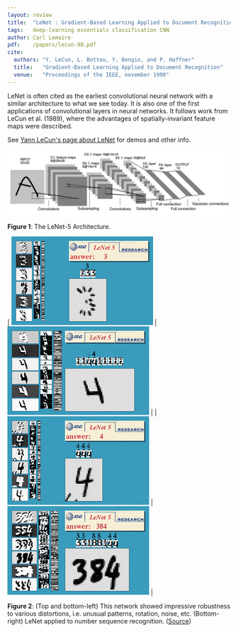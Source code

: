 ```yaml
---
layout: review
title:  "LeNet : Gradient-Based Learning Applied to Document Recognition"
tags:   deep-learning essentials classification CNN
author: Carl Lemaire
pdf:    /papers/lecun-98.pdf
cite:
  authors: "Y. LeCun, L. Bottou, Y. Bengio, and P. Haffner"
  title:   "Gradient-Based Learning Applied to Document Recognition"
  venue:   "Proceedings of the IEEE, november 1998"
---
```


LeNet is often cited as the earliest convolutional neural network with a similar architecture to what we see today. It is also one of the first applications of convolutional layers in neural networks. It follows work from LeCun et al. (1989), where the advantages of spatially-invariant feature maps were described.

See [Yann LeCun's page about LeNet](http://yann.lecun.com/exdb/lenet/) for demos and other info.

![](/deep-learning/images/lenet/architecture.png)

**Figure 1**: The LeNet-5 Architecture.

|  ![](/deep-learning/images/lenet/f3spiky.gif)  |  ![](/deep-learning/images/lenet/arot.gif)  |
|  ![](/deep-learning/images/lenet/anoise4.gif)  |  ![](/deep-learning/images/lenet/a384.gif)  |

**Figure 2**: (Top and bottom-left) This network showed impressive robustness to various distortions, i.e. unusual patterns, rotation, noise, etc. (Bottom-right) LeNet applied to number sequence recognition. ([Source](http://yann.lecun.com/exdb/lenet/))
